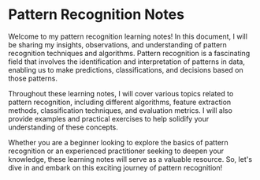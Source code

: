 # Pattern Recognition Notes

Welcome to my pattern recognition learning notes! In this document, I will be sharing my insights, observations, and understanding of pattern recognition techniques and algorithms. Pattern recognition is a fascinating field that involves the identification and interpretation of patterns in data, enabling us to make predictions, classifications, and decisions based on those patterns.

Throughout these learning notes, I will cover various topics related to pattern recognition, including different algorithms, feature extraction methods, classification techniques, and evaluation metrics. I will also provide examples and practical exercises to help solidify your understanding of these concepts.

Whether you are a beginner looking to explore the basics of pattern recognition or an experienced practitioner seeking to deepen your knowledge, these learning notes will serve as a valuable resource. So, let's dive in and embark on this exciting journey of pattern recognition!


```{tableofcontents}
```
